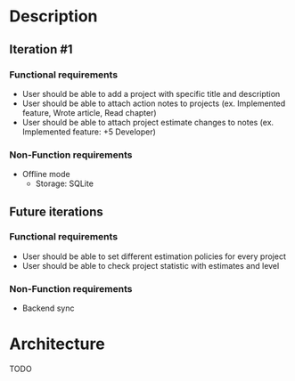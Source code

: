 # Description
## Iteration #1
### Functional requirements
* User should be able to add a project with specific title and description
* User should be able to attach action notes to projects (ex. Implemented feature, Wrote article, Read chapter)
* User should be able to attach project estimate changes to notes (ex. Implemented feature: +5 Developer)

### Non-Function requirements
* Offline mode
    * Storage: SQLite
  
## Future iterations
### Functional requirements
* User should be able to set different estimation policies for every project
* User should be able to check project statistic with estimates and level

### Non-Function requirements
* Backend sync

# Architecture
TODO